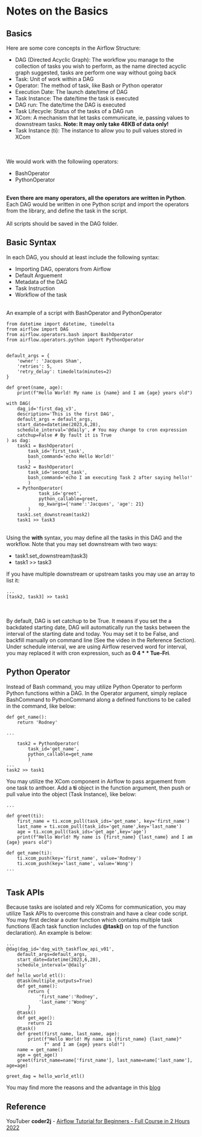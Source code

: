 # Notes on the Basics

## Basics
Here are some core concepts in the Airflow Structure:
<ul>
	<li>DAG (Directed Acyclic Graph): The workflow you manage to the collection of tasks you wish to perform, as the name directed acyclic graph suggested, tasks are perform one way without going back</li>
	<li>Task: Unit of work within a DAG</li>
	<li>Operator: The method of task, like Bash or Python operator</li>
	<li>Execution Date: The launch date/time of DAG</li>
	<li>Task Instance: The date/time the task is executed</li>
	<li>DAG run: The date/time the DAG is executed</li>
	<li>Task Lifecycle: Status of the tasks of a DAG run</li>
	<li>XCom: A mechanism that let tasks communicate, ie, passing values to downstream tasks. <b>Note: It may only take 48KB of data only!</b></li>
	<li>Task Instance (ti): The instance to allow you to pull values stored in XCom</li>
</ul>

<br><br>
We would work with the followiing operators:
<ul>
	<li>BashOperator</li>
	<li>PythonOperator</li>
</ul>
<br>
<b>Even there are many operators, all the operators are written in Python</b>. Each DAG would be written in one Python script and import the operators from the library, and define the task in the script.
<br><br>
All scripts should be saved in the DAG folder.

## Basic Syntax
In each DAG, you should at least include the following syntax:
<ul>
	<li>Importing DAG, operators from Airflow</li>
	<li>Default Arguement</li>
	<li>Metadata of the DAG</li>
	<li>Task Instruction</li>
	<li>Workflow of the task</li>
</ul>
<br>
An example of a script with BashOperator and PythonOperator

```
from datetime import datetime, timedelta
from airflow import DAG
from airflow.operators.bash import BashOperator
from airflow.operators.python import PythonOperator


default_args = {
	'owner': 'Jacques Sham',
	'retries': 5,
	'retry_delay': timedelta(minutes=2)
}

def greet(name, age):
	print(f"Hello World! My name is {name} and I am {age} years old")

with DAG(
	dag_id='first_dag_v3',
	description='This is the first DAG',
	default_args = default_args,
	start_date=datetime(2023,6,28),
	schedule_interval='@daily', # You may change to cron expression
	catchup=False # By fault it is True
) as dag:
	task1 = BashOperator(
		task_id='first_task',
		bash_command='echo Hello World!'
		)
	task2 = BashOperator(
		task_id='second_task',
		bash_command='echo I am executing Task 2 after saying hello!'
		)
	= PythonOperator(
			task_id='greet',
			python_callable=greet,
			op_kwargs={'name':'Jacques', 'age': 21}
		)
	task1.set_downstream(task2)
	task1 >> task3
```
<br>
Using the <b>with</b> syntax, you may define all the tasks in this DAG and the workflow. Note that you may set downstream with two ways:
<ul>
	<li>task1.set_downstream(task3)</li>
	<li>task1 >> task3</li>
</ul>
If you have multiple downstream or upstream tasks you may use an array to list it:

```
...
[task2, task3] >> task1

```

<br><br>
By default, DAG is set catchup to be True. It means if you set the a backdated starting date, DAG will automatically run the tasks between the interval of the starting date and today. You may set it to be False, and backfill manually on command line (See the video in the Reference Section).
<br>
Under schedule interval, we are using Airflow reserved word for interval, you may replaced it with cron expression, such as <b>0 4 * * Tue-Fri</b>.

## Python Operator
Instead of Bash command, you may utilize Python Operator to perform Python functions within a DAG. In the Operator argument, simply replace BashCommand to PythonCommand along a defined functions to be called in the command, like below:

```
def get_name():
	return 'Rodney'

...

	task2 = PythonOperator(
		task_id='get_name',
		python_callable=get_name
		)
...
task2 >> task1
```

You may utilize the XCom component in Airflow to pass arguement from one task to anthoer. Add a <b>ti</b> object in the function argument, then push or pull value into the object (Task Instance), like below:

```
...

def greet(ti):
	first_name = ti.xcom_pull(task_ids='get_name', key='first_name')
	last_name = ti.xcom_pull(task_ids='get_name',key='last_name')
	age = ti.xcom_pull(task_ids='get_age',key='age')
	print(f"Hello World! My name is {first_name} {last_name} and I am {age} years old")

def get_name(ti):
	ti.xcom_push(key='first_name', value='Rodney')
	ti.xcom_push(key='last_name', value='Wong')
...


```

## Task APIs
Because tasks are isolated and rely XComs for communication, you may utilize Task APIs to overcome this constrain and have a clear code script. You may first declear a outer function which contains multiple task functions (Each task function includes <b>@task()</b> on top of the function declaration). An example is below:

```
...
@dag(dag_id='dag_with_taskflow_api_v01',
	default_args=default_args,
	start_date=datetime(2023,6,28),
	schedule_interval='@daily'
	)
def hello_world_etl():
	@task(multiple_outputs=True)
	def get_name():
		return {
			'first_name':'Rodney',
			'last_name':'Wong'
		}
	@task()
	def get_age():
		return 21
	@task()
	def greet(first_name, last_name, age):
		print(f"Hello World! My name is {first_name} {last_name}" 
			  f" and I am {age} years old!")
	name = get_name()
	age = get_age()
	greet(first_name=name['first_name'], last_name=name['last_name'], age=age)

greet_dag = hello_world_etl()
```

You may find more the reasons and the advantage in this <a href="https://blog.xmartlabs.com/blog/taskflow-the-airflow-new-feature-you-should-know/">blog</a>

## Reference
YouTuber <b>coder2j</b> - <a href="https://www.youtube.com/watch?v=K9AnJ9_ZAXE">Airflow Tutorial for Beginners - Full Course in 2 Hours 2022</a>